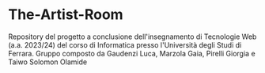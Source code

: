 # The-Artist-Room
Repository del progetto a conclusione dell'insegnamento di Tecnologie Web (a.a. 2023/24) del corso di Informatica presso l'Università degli Studi di Ferrara. Gruppo composto da Gaudenzi Luca, Marzola Gaia, Pirelli Giorgia e Taiwo Solomon Olamide
